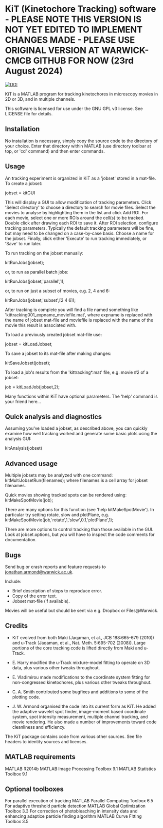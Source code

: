 KiT (Kinetochore Tracking) software - PLEASE NOTE THIS VERSION IS NOT YET EDITED TO IMPLEMENT CHANGES MADE - PLEASE USE ORIGINAL VERSION AT WARWICK-CMCB GITHUB FOR NOW (23rd August 2024)
===================================

[![DOI](https://zenodo.org/badge/111115260.svg)](https://zenodo.org/badge/latestdoi/111115260)

KiT is a MATLAB program for tracking kinetochores in microscopy movies in 2D or
3D, and in multiple channels.

This software is licensed for use under the GNU GPL v3 license. See LICENSE file
for details.

Installation
------------

No installation is necessary, simply copy the source code to the directory of
your choice. Enter that directory within MATLAB (use directory toolbar at top,
or 'cd' command) and then enter commands.

Usage
-----

An tracking experiment is organized in KiT as a 'jobset' stored in a
mat-file. To create a jobset:

   jobset = kitGUI

This will display a GUI to allow modification of tracking parameters. Click
'Select directory' to choose a directory to search for movie files. Select the
movies to analyse by highlighting them in the list and click Add ROI. For each
movie, select one or more ROIs around the cell(s) to be tracked. Double click
after drawing each ROI to save it. After ROI selection, configure tracking
parameters. Typically the default tracking parameters will be fine, but may need
to be changed on a case-by-case basis. Choose a name for the jobset. Finally,
click either 'Execute' to run tracking immediately, or 'Save' to run later.

To run tracking on the jobset manually:

   kitRunJobs(jobset);

or, to run as parallel batch jobs:

   kitRunJobs(jobset,'parallel',1);

or, to run on just a subset of movies, e.g. 2, 4 and 6:

   kitRunJobs(jobset,'subset',[2 4 6]);

After tracking is complete you will find a file named something like
'kittracking001_expname_moviefile.mat', where expname is replaced with the name of
jobset mat-file and moviefile is replaced with the name of the movie this result
is associated with.

To load a previously created jobset mat-file use:

   jobset = kitLoadJobset;

To save a jobset to its mat-file after making changes:

   kitSaveJobset(jobset);

To load a job's results from the 'kittracking*.mat' file, e.g. movie #2 of a
jobset:

   job = kitLoadJob(jobset,2);


Many functions within KiT have optional parameters. The 'help' command is your
friend here...


Quick analysis and diagnostics
------------------------------

Assuming you've loaded a jobset, as described above, you can quickly examine how
well tracking worked and generate some basic plots using the analysis GUI:

   kitAnalysis(jobset)

Advanced usage
--------------

Multiple jobsets may be analyzed with one command:
   kitMultiJobsetRun(filenames);
where filenames is a cell array for jobset filenames.

Quick movies showing tracked spots can be rendered using:
   kitMakeSpotMovie(job);

There are many options for this function (see 'help kitMakeSpotMovie'). In
particular try setting rotate, slow and plotPlane, e.g.
   kitMakeSpotMovie(job,'rotate',1,'slow',0.1,'plotPlane',1);

There are more options to control tracking than those available in the GUI. Look
at jobset.options, but you will have to inspect the code comments for
documentation.


Bugs
----

Send bug or crash reports and feature requests to jonathan.armond@warwick.ac.uk.

Include:
  - Brief description of steps to reproduce error.
  - Copy of the error text.
  - Jobset mat-file (if available).

Movies will be useful but should be sent via e.g. Dropbox or Files@Warwick.


Credits
-------

- KiT evolved from both Maki (Jaqaman, et al., JCB 188:665-679 (2010)) and
  u-Track (Jaqaman, et al., Nat. Meth. 5:695-702 (2008)). Large portions of the
  core tracking code is lifted directly from Maki and u-Track.

- E. Harry modified the u-Track mixture-model fitting to operate on 3D data,
  plus various other tweaks throughout.

- E. Vladimirou made modifications to the coordinate system fitting for
  non-congressed kinetochores, plus various other tweaks throughout.

- C. A. Smith contributed some bugfixes and additions to some of the plotting code.

- J. W. Armond organised the code into its current form as KiT. He added the
  adaptive wavelet spot finder, image-moment based coordinate system, spot intensity
  measurement, multiple channel tracking, and movie rendering. He also made a
  number of improvements toward code cleanliness and efficiency.


The KiT package contains code from various other sources. See file headers to
identity sources and licenses.


MATLAB requirements
--------------------

MATLAB R2014b
MATLAB Image Processing Toolbox 9.1
MATLAB Statistics Toolbox 9.1

Optional toolboxes
------------------

For parallel execution of tracking
    MATLAB Parallel Computing Toolbox 6.5
For adaptive threshold particle detection
    MATLAB Global Optimization Toolbox 3.3
For correction of photobleaching in intensity data and enhancing
adaptice particle finding algorithm
    MATLAB Curve Fitting Toolbox 3.5
